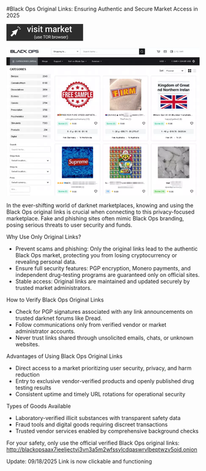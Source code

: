 #Black Ops Original Links: Ensuring Authentic and Secure Market Access in 2025

 
[<img src="/config/body.webp" width="200">](http://blackopsaax7ieeljectvi3vn3a5m2wfssylcdqaswrvlbeptwzv5oid.onion)

<a href="http://blackopsaax7ieeljectvi3vn3a5m2wfssylcdqaswrvlbeptwzv5oid.onion"><img src="/config/control.webp" alt="Verified blackops dark web" style="max-width: 100%;"></a>
 

In the ever-shifting world of darknet marketplaces, knowing and using the Black Ops original links is crucial when connecting to this privacy-focused marketplace. Fake and phishing sites often mimic Black Ops branding, posing serious threats to user security and funds.

Why Use Only Original Links?

- Prevent scams and phishing: Only the original links lead to the authentic Black Ops market, protecting you from losing cryptocurrency or revealing personal data.
- Ensure full security features: PGP encryption, Monero payments, and independent drug-testing programs are guaranteed only on official sites.
- Stable access: Original links are maintained and updated securely by trusted market administrators.

How to Verify Black Ops Original Links

- Check for PGP signatures associated with any link announcements on trusted darknet forums like Dread.
- Follow communications only from verified vendor or market administrator accounts.
- Never trust links shared through unsolicited emails, chats, or unknown websites.

Advantages of Using Black Ops Original Links

- Direct access to a market prioritizing user security, privacy, and harm reduction
- Entry to exclusive vendor-verified products and openly published drug testing results
- Consistent uptime and timely URL rotations for operational security

Types of Goods Available

- Laboratory-verified illicit substances with transparent safety data
- Fraud tools and digital goods requiring discreet transactions
- Trusted vendor services enabled by comprehensive background checks

For your safety, only use the official verified Black Ops original links: http://blackopsaax7ieeljectvi3vn3a5m2wfssylcdqaswrvlbeptwzv5oid.onion

Update:  09/18/2025 Link is now clickable and functioning